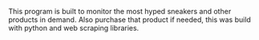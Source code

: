 This program is built to monitor the most hyped sneakers and other products in demand. Also purchase that product if needed, this was build with python and web scraping libraries.
